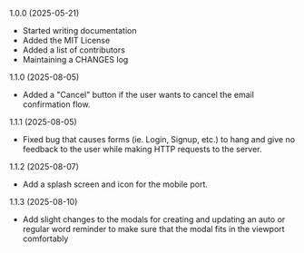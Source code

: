 1.0.0 (2025-05-21)

- Started writing documentation
- Added the MIT License
- Added a list of contributors
- Maintaining a CHANGES log

1.1.0 (2025-08-05)

- Added a "Cancel" button if the user wants to cancel the email confirmation flow.

1.1.1 (2025-08-05)

- Fixed bug that causes forms (ie. Login, Signup, etc.) to hang and give no feedback to the user while making HTTP requests to the server.

1.1.2 (2025-08-07)

- Add a splash screen and icon for the mobile port.

1.1.3 (2025-08-10)

- Add slight changes to the modals for creating and updating an auto or regular word reminder to make sure that the modal fits in the viewport comfortably